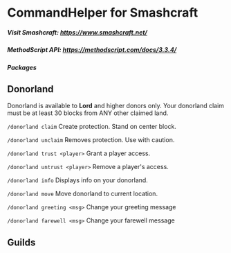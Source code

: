 # CommandHelper for Smashcraft
##### Visit Smashcraft: https://www.smashcraft.net/
##### MethodScript API: https://methodscript.com/docs/3.3.4/

##### Packages

## Donorland

Donorland is available to **Lord** and higher donors only. Your donorland claim must be at least 30 blocks from ANY other claimed land.

`/donorland claim` Create protection. Stand on center block.

`/donorland unclaim` Removes protection. Use with caution.

`/donorland trust <player>` Grant a player access.

`/donorland untrust <player>` Remove a player's access.

`/donorland info` Displays info on your donorland.

`/donorland move` Move donorland to current location.

`/donorland greeting <msg>` Change your greeting message

`/donorland farewell <msg>` Change your farewell message

## Guilds